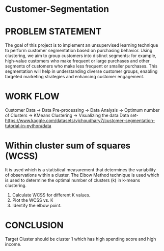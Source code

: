 # Customer-Segmentation

# PROBLEM STATEMENT
The goal of this project is to implement an unsupervised learning technique to perform customer segmentation based on purchasing behavior. Using clustering, we aim to group customers into distinct segments: for example, high-value customers who make frequent or large purchases and other segments of customers who make less frequent or smaller purchases. This segmentation will help in understanding diverse customer groups, enabling targeted marketing strategies and enhancing customer engagement.

# WORK FLOW

Customer Data -> Data Pre-processing -> Data Analysis -> Optimum number of Clusters -> KMeans Clustering -> Visualizing the data
Data set- https://www.kaggle.com/datasets/vjchoudhary7/customer-segmentation-tutorial-in-python/data

# Within cluster sum of squares (WCSS) #
It is used which is a statistical measurement that determines the variability of observations within a cluster. 
The Elbow Method technique is used which is  used to determine the optimal number of clusters (k) in k-means clustering.
1. Calculate WCSS for different K values.
2. Plot the WCSS vs. K
3. Identify the elbow point.
   
# CONCLUSION
Target Cluster should be cluster 1 which has high spending score and high income.
